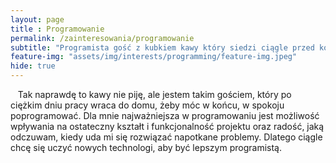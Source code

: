 ```yaml
--- 
layout: page 
title : Programowanie 
permalink: /zainteresowania/programowanie
subtitle: "Programista gość z kubkiem kawy który siedzi ciągle przed komputerem i coś klika" 
feature-img: "assets/img/interests/programming/feature-img.jpeg"
hide: true
---
```


&nbsp;&nbsp;&nbsp;Tak naprawdę to kawy nie piję, ale jestem takim gościem, który po ciężkim dniu pracy wraca do domu, żeby móc w końcu, w spokoju poprogramować. Dla mnie najważniejsza w programowaniu jest możliwość wpływania na ostateczny kształt i funkcjonalność projektu oraz radość, jaką odczuwam, kiedy uda mi się rozwiązać napotkane problemy. Dlatego ciągle chcę się uczyć nowych technologi, aby być lepszym programistą.